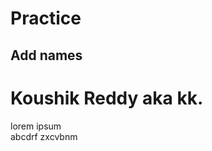 # Practice
## Add names
Koushik Reddy aka kk. 
=========================
lorem ipsum  
abcdrf
zxcvbnm

